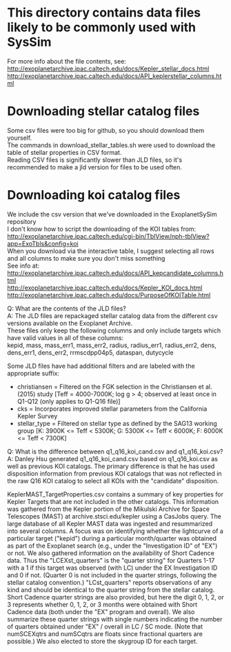 # This directory contains data files likely to be commonly used with SysSim
For more info about the file contents, see:  
http://exoplanetarchive.ipac.caltech.edu/docs/Kepler_stellar_docs.html  
http://exoplanetarchive.ipac.caltech.edu/docs/API_keplerstellar_columns.html

# Downloading stellar catalog files
Some csv files were too big for github, so you should download them yourself.  
The commands in download_stellar_tables.sh were used to download the table of stellar properties in CSV format.  
Reading CSV files is significantly slower than JLD files, so it's recommended to make a jld version for files to be used often.

# Downloading koi catalog files
We include the csv version that we've downloaded in the ExoplanetSySim repository  
I don't know how to script the downloading of the KOI tables from:  
http://exoplanetarchive.ipac.caltech.edu/cgi-bin/TblView/nph-tblView?app=ExoTbls&config=koi  
When you download via the interactive table, I suggest selecting all rows and all columns to make sure you don't miss something  
See info at:  
http://exoplanetarchive.ipac.caltech.edu/docs/API_kepcandidate_columns.html  
http://exoplanetarchive.ipac.caltech.edu/docs/Kepler_KOI_docs.html  
http://exoplanetarchive.ipac.caltech.edu/docs/PurposeOfKOITable.html

Q: What are the contents of the JLD files?  
A: The JLD files are repackaged stellar catalog data from the different csv versions available on the Exoplanet Archive.  
   These files only keep the following columns and only include targets which have valid values in all of these columns:  
   kepid, mass, mass_err1, mass_err2, radius, radius_err1, radius_err2, dens, dens_err1, dens_err2, rrmscdpp04p5, dataspan, dutycycle

   Some JLD files have had additional filters and are labeled with the appropriate suffix:  
* christiansen = Filtered on the FGK selection in the Christiansen et al. (2015) study [Teff = 4000-7000K; log g > 4; observed at least once in Q1-Q12 (only applies to Q1-Q16 file)]
* cks = Incorporates improved stellar parameters from the California Kepler Survey
* stellar_type = Filtered on stellar type as defined by the SAG13 working group [K: 3900K <= Teff < 5300K; G: 5300K <= Teff < 6000K; F: 6000K <= Teff < 7300K]

Q: What is the difference between q1_q16_koi_cand.csv and q1_q16_koi.csv?  
A: Danley Hsu generated q1_q16_koi_cand.csv based on q1_q16_koi.csv as well as previous KOI catalogs.  The primary difference is that he has used disposition information from previous KOI catalogs that was not reflected in the raw Q16 KOI catalog to select all KOIs with the "candidate" disposition.


KeplerMAST_TargetProperties.csv contains a summary of key properties for Kepler Targets that are not included in the other catalogs. 
This information was gathered from the Kepler portion of the Mikulski Archive for Space Telescopes (MAST) at archive.stsci.edu/kepler using a CasJobs query. 
The large database of all Kepler MAST data was ingested and resummarized into several columns. A focus was on identifying whether the lightcurve of a 
particular target ("kepid") during a particular month/quarter was obtained as part of the Exoplanet search (e.g., under the "Investigation ID" of "EX") or not. 
We also gathered information on the availability of Short Cadence data. Thus the "LCEXst_quarters" is the "quarter string" for Quarters 1-17 with a 1 if
this target was observed (with LC) under the EX Investigation ID and 0 if not. (Quarter 0 is not included in the quarter strings, following the stellar catalog
convention.) "LCst_quarters" reports observations of any kind and should be identical to the quarter string from the stellar catalog. Short Cadence quarter
strings are also provided, but here the digit 0, 1, 2, or 3 represents whether 0, 1, 2, or 3 months were obtained with Short Cadence data (both under the "EX"
program and overall). We also summarize these quarter strings with single numbers indicating the number of quarters obtained under "EX" / overall in LC / SC 
mode. (Note that numSCEXqtrs and numSCqtrs are floats since fractional quarters are possible.) We also elected to store the skygroup ID for each target. 
